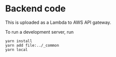# Backend code

This is uploaded as a Lambda to AWS API gateway.

To run a development server, run
```shell
yarn install
yarn add file:../_common
yarn local
```